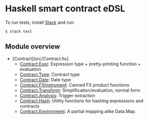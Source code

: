 # Haskell smart contract eDSL

To run tests, install [Stack](https://haskellstack.org/) and run:

```
$ stack test
```

## Module overview

- [Contract](src/Contract.hs]
  - [Contract.Expr](src/Contract/Expr.hs): Expression type + pretty-printing function + evaluation
  - [Contract.Type](src/Contract/Type.hs): Contract type
  - [Contract.Date](src/Contract/Date.hs): Date type
  - [Contract.FXInstrument](src/Contract/FXInstrument.hs): Canned FX product functions
  - [Contract.Transform](src/Contract/Transform.hs): Simplification/evaluation, normal form
  - [Contract.Analysis](src/Contract/Analysis.hs): Trigger extraction
  - [Contract.Hash](src/Contract/Hash.hs): Utility functions for hashing expressions and contracts
  - [Contract.Environment](src/Contract/Environment.hs): A partial mapping alike Data.Map.
